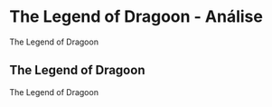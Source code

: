 ---
---

# The Legend of Dragoon - Análise

The Legend of Dragoon

## The Legend of Dragoon

The Legend of Dragoon
